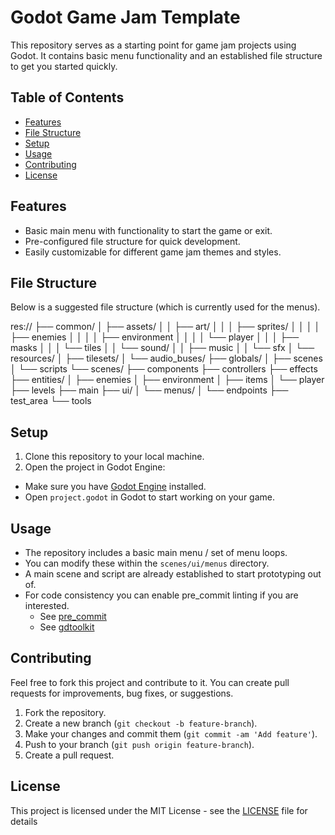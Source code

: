 # Godot Game Jam Template

This repository serves as a starting point for game jam projects using Godot. It contains basic menu functionality and an established file structure to get you started quickly.

## Table of Contents
- [Features](#features)
- [File Structure](#file-structure)
- [Setup](#setup)
- [Usage](#usage)
- [Contributing](#contributing)
- [License](#license)

## Features
- Basic main menu with functionality to start the game or exit.
- Pre-configured file structure for quick development.
- Easily customizable for different game jam themes and styles.

## File Structure

Below is a suggested file structure (which is currently used for the menus).

res://
├── common/
│   ├── assets/
│   │   ├── art/
│   │   │   ├── sprites/
│   │   │   │   ├── enemies
│   │   │   │   ├── environment
│   │   │   │   └── player
│   │   │   ├── masks
│   │   │   └── tiles
│   │   └── sound/
│   │       ├── music
│   │       └── sfx
│   └── resources/
│       ├── tilesets/
│       └── audio_buses/
├── globals/
│   ├── scenes
│   └── scripts
└── scenes/
├── components
├── controllers
├── effects
├── entities/
│   ├── enemies
│   ├── environment
│   ├── items
│   └── player
├── levels
├── main
├── ui/
│   └── menus/
│       └── endpoints
├── test_area
└── tools

## Setup

1. Clone this repository to your local machine.
2. Open the project in Godot Engine:
- Make sure you have [Godot Engine](https://godotengine.org/download) installed.
- Open `project.godot` in Godot to start working on your game.

## Usage

- The repository includes a basic main menu / set of menu loops.
- You can modify these within the `scenes/ui/menus` directory.
- A main scene and script are already established to start prototyping out of.
- For code consistency you can enable pre_commit linting if you are interested.
    - See [pre_commit](https://pre-commit.com/)
    - See [gdtoolkit](https://github.com/Scony/godot-gdscript-toolkit/tree/master)

## Contributing

Feel free to fork this project and contribute to it. You can create pull requests for improvements, bug fixes, or suggestions.

1. Fork the repository.
2. Create a new branch (`git checkout -b feature-branch`).
3. Make your changes and commit them (`git commit -am 'Add feature'`).
4. Push to your branch (`git push origin feature-branch`).
5. Create a pull request.

## License

This project is licensed under the MIT License - see the [LICENSE](LICENSE) file for details